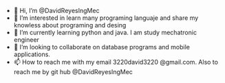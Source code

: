 - 👋 Hi, I’m @DavidReyesIngMec
- 👀 I’m interested in learn many programing languaje and share my knowless about programing and desing
- 🌱 I’m currently learning python and java. I am study mechatronic engineer
- 💞️ I’m looking to collaborate on database programs and mobile applications.
- 📫 How to reach me with my email 3220david3220 @gmail.com. Also to reach me by git hub @DavidReyesIngMec

<!---
DavidReyesIngMec/DavidReyesIngMec is a ✨ special ✨ repository because its `README.md` (this file) appears on your GitHub profile.
You can click the Preview link to take a look at your changes.
--->
